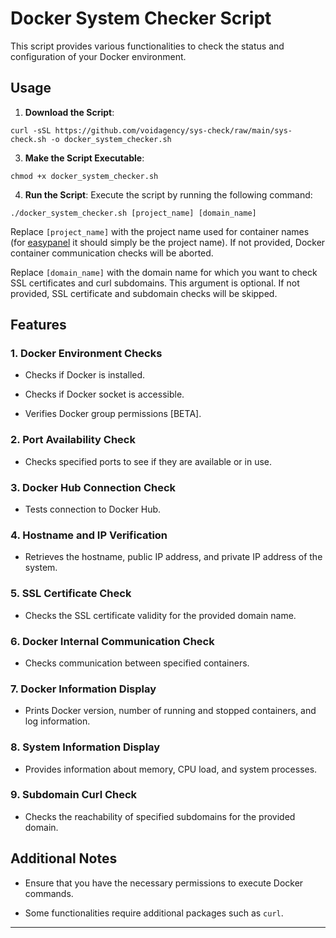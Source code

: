 


#  Docker System Checker Script



This script provides various functionalities to check the status and configuration of your Docker environment.



##  Usage



1.  **Download the Script**:

`curl -sSL https://github.com/voidagency/sys-check/raw/main/sys-check.sh -o docker_system_checker.sh`



3.  **Make the Script Executable**:

`chmod +x docker_system_checker.sh`



4.  **Run the Script**: Execute the script by running the following command:

`./docker_system_checker.sh [project_name] [domain_name]`



Replace `[project_name]` with the project name used for container names (for [easypanel](https://easypanel.io/) it should simply be the project name). If not provided, Docker container communication checks will be aborted.



Replace `[domain_name]` with the domain name for which you want to check SSL certificates and curl subdomains. This argument is optional. If not provided, SSL certificate and subdomain checks will be skipped.




##  Features



###  1. Docker Environment Checks



-  Checks if Docker is installed.

-  Checks if Docker socket is accessible.

-  Verifies Docker group permissions [BETA].



###  2. Port Availability Check



-  Checks specified ports to see if they are available or in use.



###  3. Docker Hub Connection Check



-  Tests connection to Docker Hub.



###  4. Hostname and IP Verification



-  Retrieves the hostname, public IP address, and private IP address of the system.



###  5. SSL Certificate Check



-  Checks the SSL certificate validity for the provided domain name.



###  6. Docker Internal Communication Check



-  Checks communication between specified containers.



###  7. Docker Information Display



-  Prints Docker version, number of running and stopped containers, and log information.



###  8. System Information Display



-  Provides information about memory, CPU load, and system processes.



###  9. Subdomain Curl Check



-  Checks the reachability of specified subdomains for the provided domain.



##  Additional Notes



-  Ensure that you have the necessary permissions to execute Docker commands.

-  Some functionalities require additional packages such as `curl`.

----------
